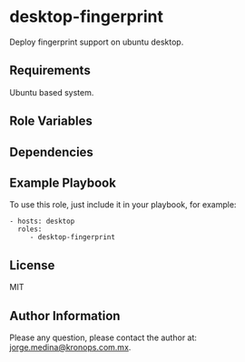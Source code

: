 desktop-fingerprint
===================

Deploy fingerprint support on ubuntu desktop.

Requirements
------------

Ubuntu based system.

Role Variables
--------------

Dependencies
------------

Example Playbook
----------------

To use this role, just include it in your playbook, for example:

    - hosts: desktop
      roles:
         - desktop-fingerprint

License
-------

MIT

Author Information
------------------

Please any question, please contact the author at: jorge.medina@kronops.com.mx.
